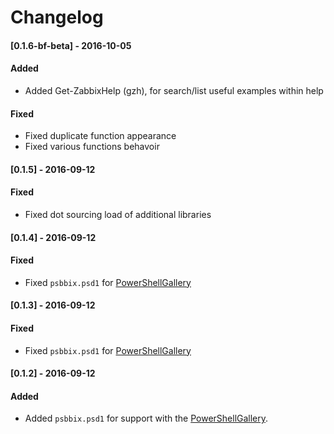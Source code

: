 # Changelog
#### [0.1.6-bf-beta] - 2016-10-05
#### Added
 - Added Get-ZabbixHelp (gzh), for search/list useful examples within help
#### Fixed 
- Fixed duplicate function appearance
- Fixed various functions behavoir

#### [0.1.5] - 2016-09-12
#### Fixed 
- Fixed dot sourcing load of additional libraries

#### [0.1.4] - 2016-09-12
#### Fixed 
- Fixed `psbbix.psd1` for [PowerShellGallery](https://www.powershellgallery.com)

#### [0.1.3] - 2016-09-12
#### Fixed 
- Fixed `psbbix.psd1` for [PowerShellGallery](https://www.powershellgallery.com)

#### [0.1.2] - 2016-09-12
#### Added
- Added `psbbix.psd1` for support with the [PowerShellGallery](https://www.powershellgallery.com).

